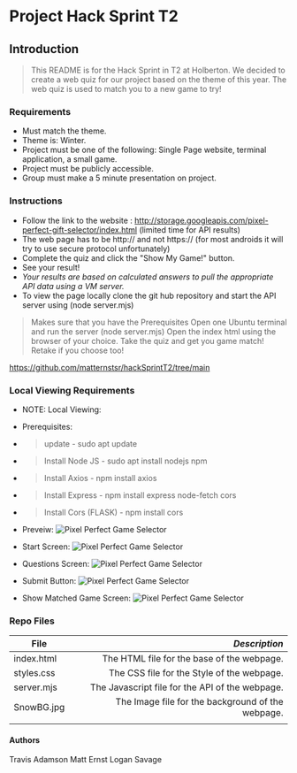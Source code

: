 # **Project** Hack Sprint T2

## Introduction
> This README is for the Hack Sprint in T2 at Holberton.
> We decided to create a web quiz for our project based on the theme of this year.
> The web quiz is used to match you to a new game to try!

### Requirements
- Must match the theme.
- Theme is: Winter.
- Project must be one of the following: Single Page website, terminal application, a small game.
- Project must be publicly accessible.
- Group must make a 5 minute presentation on project.

### Instructions
- Follow the link to the website : http://storage.googleapis.com/pixel-perfect-gift-selector/index.html (limited time for API results)
- The web page has to be http:// and not https:// (for most androids it will try to use secure protocol unfortunately)
- Complete the quiz and click the "Show My Game!" button.
- See your result!
- *Your results are based on calculated answers to pull the appropriate API data using a VM server.*
- To view the page locally clone the git hub repository and start the API server using (node server.mjs)
> Makes sure that you have the Prerequisites
> Open one Ubuntu terminal and run the server (node server.mjs)
> Open the index html using the browser of your choice.
> Take the quiz and get you game match!  Retake if you choose too!

https://github.com/matternstsr/hackSprintT2/tree/main

### Local Viewing Requirements
- NOTE: Local Viewing:
- Prerequisites:
- > update - sudo apt update
- > Install Node JS - sudo apt install nodejs npm
- > Install Axios - npm install axios
- > Install Express - npm install express node-fetch cors
- > Install Cors (FLASK) - npm install cors

- Preveiw:
![Pixel Perfect Game Selector](https://github.com/TravisAdamson/hackSprintT2/blob/a422bc23aa55f471dd545517067eddfcf48b756a/images/Preview.gif)
- Start Screen:
![Pixel Perfect Game Selector](https://github.com/matternstsr/hackSprintT2/blob/a050321f1e6f68cf0b791388f19793c2b4a6ae23/images/START.png)
- Questions Screen:
![Pixel Perfect Game Selector](https://github.com/matternstsr/hackSprintT2/blob/a050321f1e6f68cf0b791388f19793c2b4a6ae23/images/QUESTIONS1.png)
- Submit Button:
![Pixel Perfect Game Selector](https://github.com/matternstsr/hackSprintT2/blob/a050321f1e6f68cf0b791388f19793c2b4a6ae23/images/SHOWGAME.png)
- Show Matched Game Screen:
![Pixel Perfect Game Selector](https://github.com/matternstsr/hackSprintT2/blob/a050321f1e6f68cf0b791388f19793c2b4a6ae23/images/GAMESELECTED.png)

### Repo Files
| **File** | *__Description__* |
|----------|----------------:|
|index.html| The HTML file for the base of the webpage.|
|styles.css| The CSS file for the Style of the webpage.|
|server.mjs| The Javascript file for the API of the webpage.|
|SnowBG.jpg| The Image file for the background of the webpage.|
||
 
#### Authors
Travis Adamson
Matt Ernst
Logan Savage
